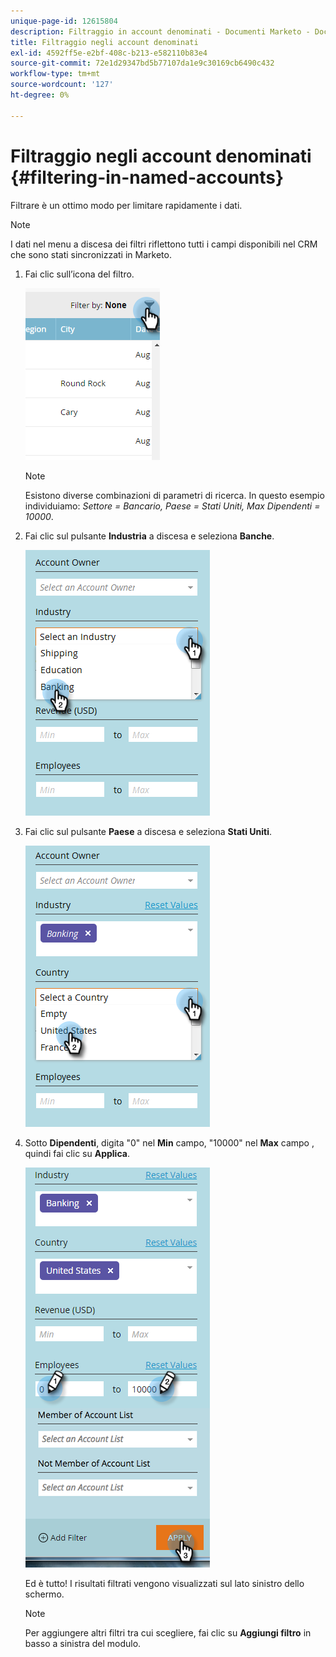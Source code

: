 ```yaml
---
unique-page-id: 12615804
description: Filtraggio in account denominati - Documenti Marketo - Documentazione del prodotto
title: Filtraggio negli account denominati
exl-id: 4592ff5e-e2bf-408c-b213-e582110b83e4
source-git-commit: 72e1d29347bd5b77107da1e9c30169cb6490c432
workflow-type: tm+mt
source-wordcount: '127'
ht-degree: 0%

---
```


# Filtraggio negli account denominati {#filtering-in-named-accounts}

Filtrare è un ottimo modo per limitare rapidamente i dati.

>[!NOTE]
>
>I dati nel menu a discesa dei filtri riflettono tutti i campi disponibili nel CRM che sono stati sincronizzati in Marketo.

1. Fai clic sull’icona del filtro.

   ![](assets/filter-one.png)

   >[!NOTE]
   >
   >Esistono diverse combinazioni di parametri di ricerca. In questo esempio individuiamo: _Settore = Bancario, Paese = Stati Uniti, Max Dipendenti = 10000_.

1. Fai clic sul pulsante **Industria** a discesa e seleziona **Banche**.

   ![](assets/filter-2.png)

1. Fai clic sul pulsante **Paese** a discesa e seleziona **Stati Uniti**.

   ![](assets/filter-3.png)

1. Sotto **Dipendenti**, digita &quot;0&quot; nel **Min** campo, &quot;10000&quot; nel **Max** campo , quindi fai clic su **Applica**.

   ![](assets/four-2.png)

   Ed è tutto! I risultati filtrati vengono visualizzati sul lato sinistro dello schermo.

   >[!NOTE]
   >
   >Per aggiungere altri filtri tra cui scegliere, fai clic su **Aggiungi filtro** in basso a sinistra del modulo.
